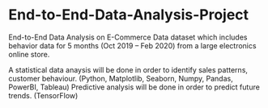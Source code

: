 # End-to-End-Data-Analysis-Project
End-to-End Data Analysis on E-Commerce Data dataset which includes behavior data for 5 months (Oct 2019 – Feb 2020) from a large electronics online store.

A statistical data anaysis will be done in order to identify sales patterns, customer behaviour. (Python, Matplotlib, Seaborn, Numpy, Pandas, PowerBI, Tableau)
Predictive analysis will be done in order to predict future trends. (TensorFlow)

